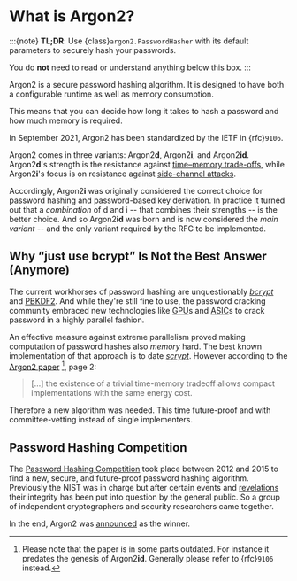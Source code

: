 # What is Argon2?

:::{note}
**TL;DR**: Use {class}`argon2.PasswordHasher` with its default parameters to securely hash your passwords.

You do **not** need to read or understand anything below this box.
:::

Argon2 is a secure password hashing algorithm.
It is designed to have both a configurable runtime as well as memory consumption.

This means that you can decide how long it takes to hash a password and how much memory is required.

In September 2021, Argon2 has been standardized by the IETF in {rfc}`9106`.

Argon2 comes in three variants: Argon2**d**, Argon2**i**, and Argon2**id**.
Argon2**d**'s strength is the resistance against [time–memory trade-offs], while Argon2**i**'s focus is on resistance against [side-channel attacks].

Accordingly, Argon2**i** was originally considered the correct choice for password hashing and password-based key derivation.
In practice it turned out that a *combination* of d and i -- that combines their strengths -- is the better choice.
And so Argon2**id** was born and is now considered the *main variant* -- and the only variant required by the RFC to be implemented.


## Why “just use bcrypt” Is Not the Best Answer (Anymore)

The current workhorses of password hashing are unquestionably [*bcrypt*] and [PBKDF2].
And while they're still fine to use, the password cracking community embraced new technologies like [GPU]s and [ASIC]s to crack password in a highly parallel fashion.

An effective measure against extreme parallelism proved making computation of password hashes also *memory* hard.
The best known implementation of that approach is to date [*scrypt*].
However according to the [Argon2 paper] [^outdated], page 2:

> \[…\] the existence of a trivial time-memory tradeoff allows compact implementations with the same energy cost.

Therefore a new algorithm was needed.
This time future-proof and with committee-vetting instead of single implementers.

[^outdated]: Please note that the paper is in some parts outdated.
    For instance it predates the genesis of Argon2**id**.
    Generally please refer to {rfc}`9106` instead.


## Password Hashing Competition

The [Password Hashing Competition] took place between 2012 and 2015 to find a new, secure, and future-proof password hashing algorithm.
Previously the NIST was in charge but after certain events and [revelations] their integrity has been put into question by the general public.
So a group of independent cryptographers and security researchers came together.

In the end, Argon2 was [announced] as the winner.

[announced]: https://groups.google.com/forum/#!topic/crypto-competitions/3QNdmwBS98o
[argon2 paper]: https://www.password-hashing.net/argon2-specs.pdf
[asic]: https://en.wikipedia.org/wiki/Application-specific_integrated_circuit
[*bcrypt*]: https://en.wikipedia.org/wiki/Bcrypt
[gpu]: https://hashcat.net/hashcat/
[password hashing competition]: https://www.password-hashing.net/
[pbkdf2]: https://en.wikipedia.org/wiki/PBKDF2
[revelations]: https://en.wikipedia.org/wiki/Dual_EC_DRBG
[*scrypt*]: https://en.wikipedia.org/wiki/Scrypt
[side-channel attacks]: https://en.wikipedia.org/wiki/Side-channel_attack
[time–memory trade-offs]: https://en.wikipedia.org/wiki/Space–time_tradeoff
